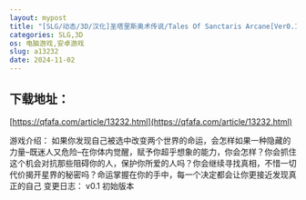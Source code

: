 ```yaml
---
layout: mypost
title: "[SLG/动态/3D/汉化]圣塔里斯奥术传说/Tales Of Sanctaris Arcane[Ver0.1][PC+安卓/4G]"
categories: SLG,3D
os: 电脑游戏,安卓游戏
slug: a13232
date: 2024-11-02
---
```


## 下载地址：

[https://qfafa.com/article/13232.html](https://qfafa.com/article/13232.html)

游戏介绍：
如果你发现自己被选中改变两个世界的命运，会怎样如果一种隐藏的力量–既迷人又危险–在你体内觉醒，赋予你超乎想象的能力，你会怎样？你会抓住这个机会对抗那些阻碍你的人，保护你所爱的人吗？你会继续寻找真相，不惜一切代价揭开星界的秘密吗？命运掌握在你的手中，每一个决定都会让你更接近发现真正的自己
变更日志：
v0.1
初始版本